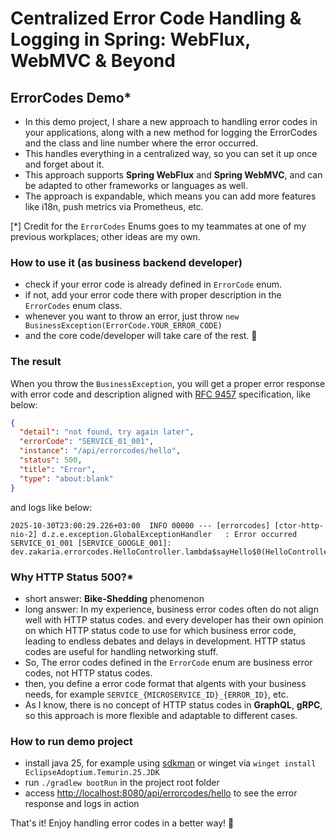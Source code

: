 # Centralized Error Code Handling & Logging in Spring: WebFlux, WebMVC & Beyond

## ErrorCodes Demo*

- In this demo project, I share a new approach to handling error codes in your applications, along with a new method for logging the ErrorCodes and the class and line number where the error occurred.
- This handles everything in a centralized way, so you can set it up once and forget about it.
- This approach supports **Spring WebFlux** and **Spring WebMVC**, and can be adapted to other frameworks or languages as well.
- The approach is expandable, which means you can add more features like i18n, push metrics via Prometheus, etc.

[*] Credit for the `ErrorCodes` Enums goes to my teammates at one of my previous workplaces; other ideas are my own.

### How to use it (as business backend developer)

- check if your error code is already defined in `ErrorCode` enum.
- if not, add your error code there with proper description in the `ErrorCodes` enum class.
- whenever you want to throw an error, just throw `new BusinessException(ErrorCode.YOUR_ERROR_CODE)`
- and the core code/developer will take care of the rest. 🎉


### The result

When you throw the `BusinessException`, you will get a proper error response with error code and description aligned with [RFC 9457](https://www.rfc-editor.org/rfc/rfc9457.html) specification, like below:

```json
{
  "detail": "not found, try again later",
  "errorCode": "SERVICE_01_001",
  "instance": "/api/errorcodes/hello",
  "status": 500,
  "title": "Error",
  "type": "about:blank"
}
``` 

and logs like below:

```log
2025-10-30T23:00:29.226+03:00  INFO 00000 --- [errorcodes] [ctor-http-nio-2] d.z.e.exception.GlobalExceptionHandler   : Error occurred SERVICE_01_001 [SERVICE_GOOGLE_001]: dev.zakaria.errorcodes.HelloController.lambda$sayHello$0(HelloController.java:15)
```

### Why HTTP Status 500?*

- short answer: **Bike-Shedding** phenomenon
- long answer: In my experience, business error codes often do not align well with HTTP status codes. and every developer has their own opinion on which HTTP status code to use for which business error code, leading to endless debates and delays in development. HTTP status codes are useful for handling networking stuff.
- So, The error codes defined in the `ErrorCode` enum are business error codes, not HTTP status codes.
- then, you define a error code format that algents with your business needs, for example `SERVICE_{MICROSERVICE_ID}_{ERROR_ID}`, etc.
- As I know, there is no concept of HTTP status codes in **GraphQL**, **gRPC**, so this approach is more flexible and adaptable to different cases.


### How to run demo project

- install java 25, for example using [sdkman](https://sdkman.io/) or winget via `winget install EclipseAdoptium.Temurin.25.JDK`
- run `./gradlew bootRun` in the project root folder
- access [http://localhost:8080/api/errorcodes/hello](http://localhost:8080/api/errorcodes/hello) to see the error response and logs in action


That's it! Enjoy handling error codes in a better way! 🚀
